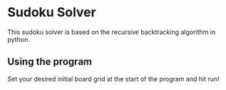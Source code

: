 # Sudoku Solver
This sudoku solver is based on the recursive backtracking algorithm in python.

## Using the program

Set your desired initial board grid at the start of the program and hit run!
